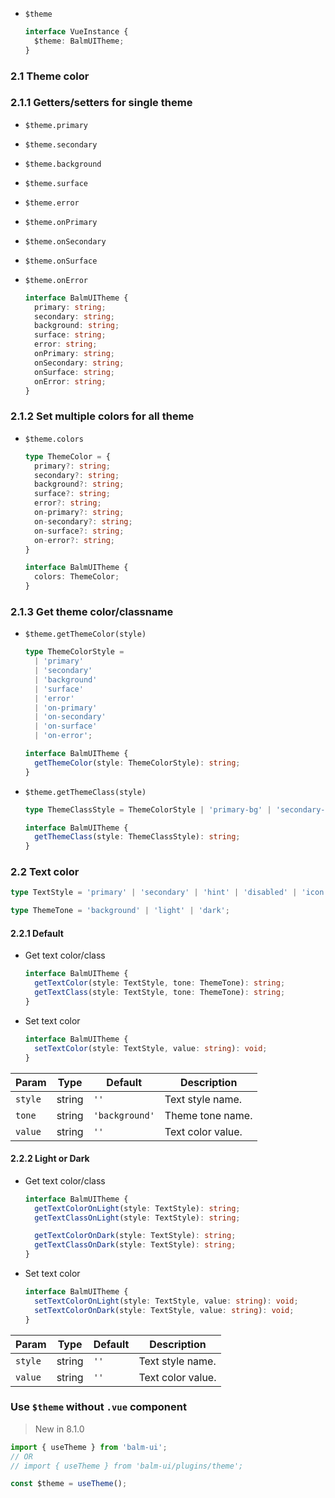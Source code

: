 - `$theme`

  ```ts
  interface VueInstance {
    $theme: BalmUITheme;
  }
  ```

### 2.1 Theme color

### 2.1.1 Getters/setters for single theme

- `$theme.primary`
- `$theme.secondary`
- `$theme.background`
- `$theme.surface`
- `$theme.error`
- `$theme.onPrimary`
- `$theme.onSecondary`
- `$theme.onSurface`
- `$theme.onError`

  ```ts
  interface BalmUITheme {
    primary: string;
    secondary: string;
    background: string;
    surface: string;
    error: string;
    onPrimary: string;
    onSecondary: string;
    onSurface: string;
    onError: string;
  }
  ```

### 2.1.2 Set multiple colors for all theme

- `$theme.colors`

  ```ts
  type ThemeColor = {
    primary?: string;
    secondary?: string;
    background?: string;
    surface?: string;
    error?: string;
    on-primary?: string;
    on-secondary?: string;
    on-surface?: string;
    on-error?: string;
  }

  interface BalmUITheme {
    colors: ThemeColor;
  }
  ```

### 2.1.3 Get theme color/classname

- `$theme.getThemeColor(style)`

  ```ts
  type ThemeColorStyle =
    | 'primary'
    | 'secondary'
    | 'background'
    | 'surface'
    | 'error'
    | 'on-primary'
    | 'on-secondary'
    | 'on-surface'
    | 'on-error';

  interface BalmUITheme {
    getThemeColor(style: ThemeColorStyle): string;
  }
  ```

- `$theme.getThemeClass(style)`

  ```ts
  type ThemeClassStyle = ThemeColorStyle | 'primary-bg' | 'secondary-bg';

  interface BalmUITheme {
    getThemeClass(style: ThemeClassStyle): string;
  }
  ```

### 2.2 Text color

```ts
type TextStyle = 'primary' | 'secondary' | 'hint' | 'disabled' | 'icon';

type ThemeTone = 'background' | 'light' | 'dark';
```

#### 2.2.1 Default

- Get text color/class

  ```ts
  interface BalmUITheme {
    getTextColor(style: TextStyle, tone: ThemeTone): string;
    getTextClass(style: TextStyle, tone: ThemeTone): string;
  }
  ```

- Set text color

  ```ts
  interface BalmUITheme {
    setTextColor(style: TextStyle, value: string): void;
  }
  ```

| Param   | Type   | Default        | Description       |
| ------- | ------ | -------------- | ----------------- |
| `style` | string | `''`           | Text style name.  |
| `tone`  | string | `'background'` | Theme tone name.  |
| `value` | string | `''`           | Text color value. |

#### 2.2.2 Light or Dark

- Get text color/class

  ```ts
  interface BalmUITheme {
    getTextColorOnLight(style: TextStyle): string;
    getTextClassOnLight(style: TextStyle): string;

    getTextColorOnDark(style: TextStyle): string;
    getTextClassOnDark(style: TextStyle): string;
  }
  ```

- Set text color

  ```ts
  interface BalmUITheme {
    setTextColorOnLight(style: TextStyle, value: string): void;
    setTextColorOnDark(style: TextStyle, value: string): void;
  }
  ```

| Param   | Type   | Default | Description       |
| ------- | ------ | ------- | ----------------- |
| `style` | string | `''`    | Text style name.  |
| `value` | string | `''`    | Text color value. |

### Use `$theme` without `.vue` component

> New in 8.1.0

```js
import { useTheme } from 'balm-ui';
// OR
// import { useTheme } from 'balm-ui/plugins/theme';

const $theme = useTheme();
```
